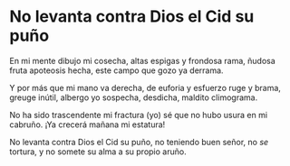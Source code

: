 # No levanta contra Dios el Cid su puño

En mi mente dibujo mi cosecha,
altas espigas y frondosa rama,
ñudosa fruta apoteosis hecha,
este campo que gozo ya derrama.

Y por más que mi mano va derecha,
de euforia y esfuerzo ruge y brama,
greuge inútil, albergo yo sospecha,
desdicha, maldito climograma.

No ha sido trascendente mi fractura
(yo) sé que no hubo usura en mi cabruño.
¡Ya crecerá mañana mi estatura!

No levanta contra Dios el Cid su puño,
no teniendo buen señor, no *se* tortura,
y no somete su alma a su propio aruño.

